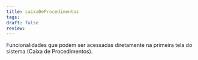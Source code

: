 ```yaml
---
title: caixaDeProcedimentos
tags: 
draft: false
review:
---
```

Funcionalidades que podem ser acessadas diretamente na primeira tela do sistema (Caixa de Procedimentos).